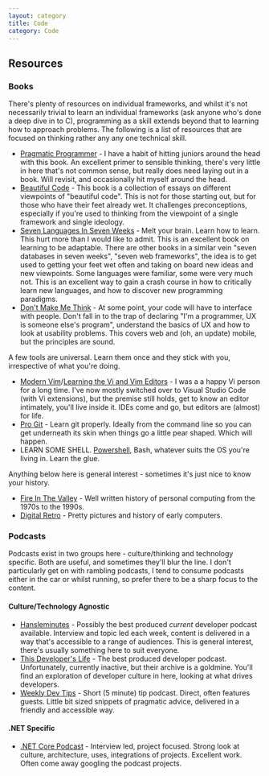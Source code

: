 ```yaml
---
layout: category
title: Code
category: Code
---
```

## Resources

### Books

There's plenty of resources on individual frameworks, and whilst it's not necessarily trivial to learn an individual frameworks (ask anyone who's done a deep dive in to C), programming as a skill extends beyond that to learning how to approach problems.  The following is a list of resources that are focused on thinking rather any any one technical skill.

* [Pragmatic Programmer](https://www.bloomsbury.com/uk/strength-and-conditioning-for-triathlon-9781408181416/) - I have a habit of hitting juniors around the head with this book.  An excellent primer to sensible thinking, there's very little in here that's not common sense, but really does need laying out in a book.  Will revisit, and occasionally hit myself around the head.
* [Beautiful Code](http://shop.oreilly.com/product/9780596510046.do) - This book is a collection of essays on different viewpoints of "beautiful code".  This is not for those starting out, but for those who have their feet already wet.  It challenges preconceptions, especially if you're used to thinking from the viewpoint of a single framework and single ideology.
* [Seven Languages In Seven Weeks](https://pragprog.com/book/btlang/seven-languages-in-seven-weeks) - Melt your brain.  Learn how to learn.  This hurt more than I would like to admit.  This is an excellent book on learning to be adaptable.  There are other books in a similar vein "seven databases in seven weeks", "seven web frameworks", the idea is to get used to getting your feet wet often and taking on board new ideas and new viewpoints.  Some languages were familiar, some were very much not.  This is an excellent way to gain a crash course in how to critically learn new languages, and how to discover new programming paradigms.
* [Don't Make Me Think](https://www.amazon.co.uk/Dont-Make-Think-Revisited-Usability/dp/0321965515) - At some point, your code will have to interface with people.  Don't fall in to the trap of declaring "I'm a programmer, UX is someone else's program", understand the basics of UX and how to look at usability problems.  This covers web and (oh, an update) mobile, but the principles are sound.

A few tools are universal.  Learn them once and they stick with you, irrespective of what you're doing.

* [Modern Vim](https://pragprog.com/book/modvim/modern-vim)/[Learning the Vi and Vim Editors](http://shop.oreilly.com/product/9780596529833.do) - I was a a happy Vi person for a long time.  I've now mostly switched over to Visual Studio Code (with Vi extensions), but the premise still holds, get to know an editor intimately, you'll live inside it.  IDEs come and go, but editors are (almost) for life.
* [Pro Git](https://git-scm.com/book/en/v2) - Learn git properly.  Ideally from the command line so you can get underneath its skin when things go a little pear shaped.  Which will happen.
* LEARN SOME SHELL.  [Powershell](https://docs.microsoft.com/en-us/powershell/), Bash, whatever suits the OS you're living in.  Learn the glue.

Anything below here is general interest - sometimes it's just nice to know your history.

* [Fire In The Valley](https://pragprog.com/book/fsfire/fire-in-the-valley) - Well written history of personal computing from the 1970s to the 1990s.
* [Digital Retro](https://www.amazon.co.uk/Digital-Retro-Evolution-Personal-Computer/dp/1904705391) - Pretty pictures and history of early computers.

### Podcasts

Podcasts exist in two groups here - culture/thinking and technology specific.  Both are useful, and sometimes they'll blur the line.  I don't particularly get on with rambling podcasts, I tend to consume podcasts either in the car or whilst running, so prefer there to be a sharp focus to the content.

#### Culture/Technology Agnostic

* [Hansleminutes](https://www.hanselminutes.com/) - Possibly the best produced *current* developer podcast available.  Interview and topic led each week, content is delivered in a way that's accessible to a range of audiences.  This is general interest, there's usually something here to suit everyone.
* [This Developer's Life](http://thisdeveloperslife.com/) - The best produced developer podcast.  Unfortunately, currently inactive, but their archive is a goldmine.  You'll find an exploration of developer culture in here, looking at what drives developers.
* [Weekly Dev Tips](https://www.weeklydevtips.com/) - Short (5 minute) tip podcast.  Direct, often features guests.  Little bit sized snippets of pragmatic advice, delivered in a friendly and accessible way.

#### .NET Specific

* [.NET Core Podcast](https://dotnetcore.show/) - Interview led, project focused.  Strong look at culture, architecture, uses, integrations of projects.  Excellent work.  Often come away googling the podcast projects.



